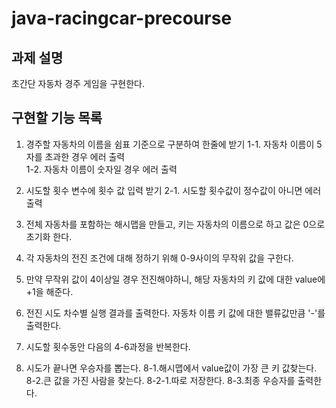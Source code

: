 # java-racingcar-precourse


<h2>과제 설명</h2>
초간단 자동차 경주 게임을 구현한다. 


<h2>구현할 기능 목록</h2>

1. 경주할 자동차의 이름을 쉼표 기준으로 구분하여 한줄에 받기
    1-1. 자동차 이름이 5자를 초과한 경우 에러 출력   
    1-2. 자동차 이름이 숫자일 경우 에러 출력
2. 시도할 횟수 변수에 횟수 값 입력 받기
    2-1. 시도할 횟수값이 정수값이 아니면 에러 출력 
3. 전체 자동차를 포함하는 해시맵을 만들고, 키는 자동차의 이름으로 하고 값은 0으로 초기화 한다.

4. 각 자동차의 전진 조건에 대해 정하기 위해 0-9사이의 무작위 값을 구한다. 
5. 만약 무작위 값이 4이상일 경우 전진해야하니, 해당 자동차의 키 값에 대한 value에 +1을 해준다. 
6. 전진 시도 차수별 실행 결과를 출력한다. 자동차 이름 키 값에 대한 밸류값만큼 '-'를 출력한다. 
7. 시도할 횟수동안 다음의 4-6과정을 반복한다. 
8. 시도가 끝나면 우승자를 뽑는다. 
   8-1.해시맵에서 value값이 가장 큰 키 값찾는다.
   8-2.큰 값을 가진 사람을 찾는다.
      8-2-1.따로 저장한다.
   8-3.최종 우승자를 출력한다. 
